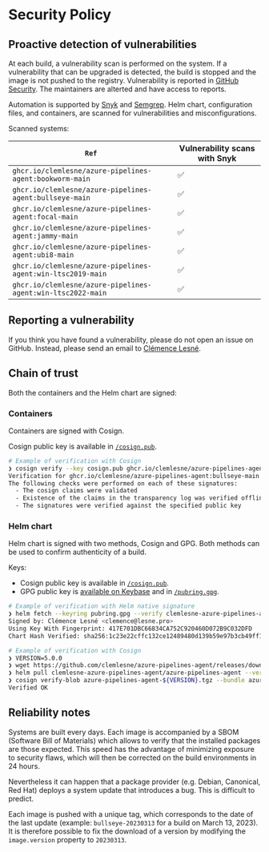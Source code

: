 # Security Policy

## Proactive detection of vulnerabilities

At each build, a vulnerability scan is performed on the system. If a vulnerability that can be upgraded is detected, the build is stopped and the image is not pushed to the registry. Vulnerability is reported in [GitHub Security](https://docs.github.com/en/code-security/code-scanning/automatically-scanning-your-code-for-vulnerabilities-and-errors/about-code-scanning). The maintainers are alterted and have access to reports.

Automation is supported by [Snyk](https://snyk.io) and [Semgrep](https://semgrep.dev). Helm chart, configuration files, and containers, are scanned for vulnerabilities and misconfigurations.

Scanned systems:

| `Ref`                                                       | Vulnerability scans with Snyk |
| ----------------------------------------------------------- | ----------------------------- |
| `ghcr.io/clemlesne/azure-pipelines-agent:bookworm-main`     | ✅                            |
| `ghcr.io/clemlesne/azure-pipelines-agent:bullseye-main`     | ✅                            |
| `ghcr.io/clemlesne/azure-pipelines-agent:focal-main`        | ✅                            |
| `ghcr.io/clemlesne/azure-pipelines-agent:jammy-main`        | ✅                            |
| `ghcr.io/clemlesne/azure-pipelines-agent:ubi8-main`         | ✅                            |
| `ghcr.io/clemlesne/azure-pipelines-agent:win-ltsc2019-main` | ✅                            |
| `ghcr.io/clemlesne/azure-pipelines-agent:win-ltsc2022-main` | ✅                            |

## Reporting a vulnerability

If you think you have found a vulnerability, please do not open an issue on GitHub. Instead, please send an email to [Clémence Lesné](mailto:clemence@lesne.pro).

## Chain of trust

Both the containers and the Helm chart are signed:

### Containers

Containers are signed with Cosign.

Cosign public key is available in [`/cosign.pub`](cosign.pub).

```bash
# Example of verification with Cosign
❯ cosign verify --key cosign.pub ghcr.io/clemlesne/azure-pipelines-agent:bullseye-main
Verification for ghcr.io/clemlesne/azure-pipelines-agent:bullseye-main --
The following checks were performed on each of these signatures:
  - The cosign claims were validated
  - Existence of the claims in the transparency log was verified offline
  - The signatures were verified against the specified public key
```

### Helm chart

Helm chart is signed with two methods, Cosign and GPG. Both methods can be used to confirm authenticity of a build.

Keys:

- Cosign public key is available in [`/cosign.pub`](cosign.pub).
- GPG public key is [available on Keybase](https://keybase.io/clemlesne/pgp_keys.asc) and in [`/pubring.gpg`](pubring.gpg).

```bash
# Example of verification with Helm native signature
❯ helm fetch --keyring pubring.gpg --verify clemlesne-azure-pipelines-agent/azure-pipelines-agent --version 5.0.0
Signed by: Clémence Lesné <clemence@lesne.pro>
Using Key With Fingerprint: 417E701DBC66834CA752C920460D072B9C032DFD
Chart Hash Verified: sha256:1c23e22cffc132ce12489480d139b59e97b3cb49ff1599a4ae11fb5c317c1e64
```

```bash
# Example of verification with Cosign
❯ VERSION=5.0.0
❯ wget https://github.com/clemlesne/azure-pipelines-agent/releases/download/azure-pipelines-agent-${VERSION}/azure-pipelines-agent-${VERSION}.tgz.bundle
❯ helm pull clemlesne-azure-pipelines-agent/azure-pipelines-agent --version 5.0.0
❯ cosign verify-blob azure-pipelines-agent-${VERSION}.tgz --bundle azure-pipelines-agent-${VERSION}.tgz.bundle --key cosign.pub
Verified OK
```

## Reliability notes

Systems are built every days. Each image is accompanied by a SBOM (Software Bill of Materials) which allows to verify that the installed packages are those expected. This speed has the advantage of minimizing exposure to security flaws, which will then be corrected on the build environments in 24 hours.

Nevertheless it can happen that a package provider (e.g. Debian, Canonical, Red Hat) deploys a system update that introduces a bug. This is difficult to predict.

Each image is pushed with a unique tag, which corresponds to the date of the last update (example: `bullseye-20230313` for a build on March 13, 2023). It is therefore possible to fix the download of a version by modifying the `image.version` property to `20230313`.
